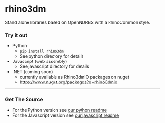 # rhino3dm
Stand alone libraries based on OpenNURBS with a RhinoCommon style.

### Try it out
* Python
  * `pip install rhino3dm`
  * See python directory for details
* Javascript (web assembly)
  * See javascript directory for details
* .NET (coming soon)
  * currently available as Rhino3dmIO packages on nuget
  * https://www.nuget.org/packages?q=rhino3dmio

----

### Get The Source

* For the Python version see [our python readme](RHINO3DM.PY.md)
* For the Javascript version see [our javascript readme](RHINO3DM.JS.md)
